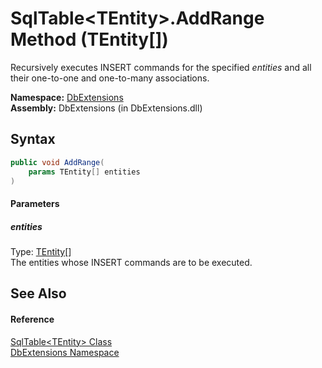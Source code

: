 SqlTable&lt;TEntity>.AddRange Method (TEntity[])
================================================
Recursively executes INSERT commands for the specified *entities* and all their one-to-one and one-to-many associations.

**Namespace:** [DbExtensions][1]  
**Assembly:** DbExtensions (in DbExtensions.dll)

Syntax
------

```csharp
public void AddRange(
	params TEntity[] entities
)
```

#### Parameters

##### *entities*
Type: [TEntity][2][]  
The entities whose INSERT commands are to be executed.


See Also
--------

#### Reference
[SqlTable&lt;TEntity> Class][2]  
[DbExtensions Namespace][1]  

[1]: ../README.md
[2]: README.md